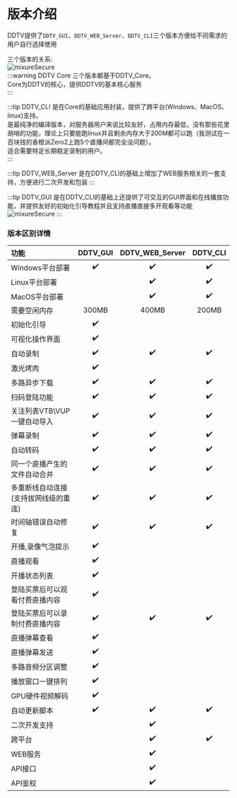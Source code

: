 # 版本介绍
DDTV提供了`DDTV_GUI`、`DDTV_WEB_Server`、`DDTV_CLI`三个版本方便给不同需求的用户自行选择使用  
  
三个版本的关系:  
<img :src="$withBase('/版本关系.png')" alt="mixureSecure">  
:::warning DDTV Core
三个版本都基于DDTV_Core。  
Core为DDTV的核心，提供DDTV的基本核心服务  
:::

:::tip DDTV_CLI
是在Core的基础应用封装，提供了跨平台(Windows、MacOS、linux)支持。  
是最纯净的编译版本，对服务器用户来说比较友好，占用内存最低，没有那些花里胡哨的功能，理论上只要能跑linux并且剩余内存大于200M都可以跑（我测试在一百块钱的香橙派Zero2上跑5个直播间都完全没问题）。  
适合需要特定长期稳定录制的用户。  
:::

:::tip DDTV_WEB_Server
是在DDTV_CLI的基础上增加了WEB服务相关的一套支持，方便进行二次开发和包装
:::

:::tip DDTV_GUI
是在DDTV_CLI的基础上还提供了可交互的GUI界面和在线播放功能，并提供友好的初始化引导教程并且支持直播直接多开观看等功能  
<img :src="$withBase('/DDTV_GUI.png')" alt="mixureSecure">
:::

  
### 版本区别详情  

| 功能| DDTV_GUI | DDTV_WEB_Server |DDTV_CLI|
|:---------------------|:---------:|:-------------:|:--:|
|Windows平台部署|✔️|✔️|✔️|
|Linux平台部署||✔️|✔️|
|MacOS平台部署||✔️|✔️|
| 需要空闲内存 |300MB|400MB|200MB|
| 初始化引导   | ✔️ | ||
| 可视化操作界面 | ✔️ | ||
| 自动录制    | ✔️ | ✔️|✔️|
| 激光烤肉    | ✔️ | ||
| 多路异步下载  | ✔️ | ✔️|✔️|
| 扫码登陆功能  | ✔️ | ✔️|✔️|
| 关注列表VTB\VUP一键自动导入   | ✔️ |  ✔️|✔️|
| 弹幕录制    | ✔️ | ✔️|✔️|
| 自动转码    | ✔️ | ✔️|✔️|
| 同一个直播产生的文件自动合并| ✔️ | ✔️|✔️|
| 多重断线自动连接(支持拔网线级的重连) | ✔️ | ✔️|✔️|
| 时间轴错误自动修复| ✔️ | ✔️|✔️|
| 开播,录像气泡提示| ✔️ | ||
| 直播观看    | ✔️ | ||
| 开播状态列表  | ✔️ | ||
| 登陆买票后可以观看付费直播内容| ✔️ | ||
| 登陆买票后可以录制付费直播内容| ✔️ | ✔️|✔️|
| 直播弹幕查看  | ✔️ | ||
| 直播弹幕发送  | ✔️ | ||
| 多路音频分区调整| ✔️ | ||
| 播放窗口一键排列| ✔️ | ||
| GPU硬件视频解码| ✔️ | |||
| 自动更新脚本    | ✔️ |✔️  |✔️|
| 二次开发支持  |   | ✔️||
| 跨平台|   | ✔️|✔️|
|WEB服务||✔️||
| API接口   |   | ✔️||
| API鉴权   |   | ✔️||

